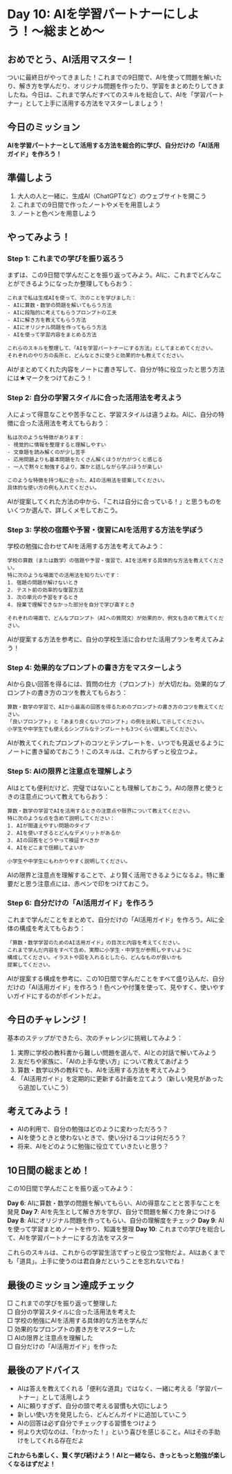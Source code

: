 # Day 10: AIを学習パートナーにしよう！〜総まとめ〜

## おめでとう、AI活用マスター！

ついに最終日がやってきました！これまでの9日間で、AIを使って問題を解いたり、解き方を学んだり、オリジナル問題を作ったり、学習をまとめたりしてきましたね。今日は、これまで学んだすべてのスキルを総合して、AIを「学習パートナー」として上手に活用する方法をマスターしましょう！

## 今日のミッション
**AIを学習パートナーとして活用する方法を総合的に学び、自分だけの「AI活用ガイド」を作ろう！**

## 準備しよう
1. 大人の人と一緒に、生成AI（ChatGPTなど）のウェブサイトを開こう
2. これまでの9日間で作ったノートやメモを用意しよう
3. ノートと色ペンを用意しよう

## やってみよう！

### Step 1: これまでの学びを振り返ろう
まずは、この9日間で学んだことを振り返ってみよう。AIに、これまでどんなことができるようになったか整理してもらおう：

```
これまで私は生成AIを使って、次のことを学びました：
- AIに算数・数学の問題を解いてもらう方法
- AIに段階的に考えてもらうプロンプトの工夫
- AIに解き方を教えてもらう方法
- AIにオリジナル問題を作ってもらう方法
- AIを使って学習内容をまとめる方法

これらのスキルを整理して、「AIを学習パートナーにする方法」としてまとめてください。
それぞれのやり方の長所と、どんなときに使うと効果的かも教えてください。
```

AIがまとめてくれた内容をノートに書き写して、自分が特に役立ったと思う方法には★マークをつけておこう！

### Step 2: 自分の学習スタイルに合った活用法を考えよう
人によって得意なことや苦手なこと、学習スタイルは違うよね。AIに、自分の特徴に合った活用法を考えてもらおう：

```
私は次のような特徴があります：
- 視覚的に情報を整理すると理解しやすい
- 文章題を読み解くのが少し苦手
- 応用問題よりも基本問題をたくさん解くほうが力がつくと感じる
- 一人で黙々と勉強するより、誰かと話しながら学ぶほうが楽しい

このような特徴を持つ私に合った、AIの活用法を提案してください。
具体的な使い方の例も入れてください。
```

AIが提案してくれた方法の中から、「これは自分に合っている！」と思うものをいくつか選んで、詳しくメモしておこう。

### Step 3: 学校の宿題や予習・復習にAIを活用する方法を学ぼう
学校の勉強に合わせてAIを活用する方法を考えてみよう：

```
学校の算数（または数学）の宿題や予習・復習で、AIを活用する具体的な方法を教えてください。
特に次のような場面での活用法を知りたいです：
1. 宿題の問題が解けないとき
2. テスト前の効率的な復習方法
3. 次の単元の予習をするとき
4. 授業で理解できなかった部分を自分で学び直すとき

それぞれの場面で、どんなプロンプト（AIへの質問文）が効果的か、例文も含めて教えてください。
```

AIが提案する方法を参考に、自分の学校生活に合わせた活用プランを考えてみよう！

### Step 4: 効果的なプロンプトの書き方をマスターしよう
AIから良い回答を得るには、質問の仕方（プロンプト）が大切だね。効果的なプロンプトの書き方のコツを教えてもらおう：

```
算数・数学の学習で、AIから最高の回答を得るためのプロンプトの書き方のコツを教えてください。
「良いプロンプト」と「あまり良くないプロンプト」の例を比較して示してください。
小学生や中学生でも使えるシンプルなテンプレートも3つくらい提案してください。
```

AIが教えてくれたプロンプトのコツとテンプレートを、いつでも見返せるようにノートに書き留めておこう！このスキルは、これからずっと役立つよ。

### Step 5: AIの限界と注意点を理解しよう
AIはとても便利だけど、完璧ではないことも理解しておこう。AIの限界と使うときの注意点について教えてもらおう：

```
算数・数学の学習でAIを活用するときの注意点や限界について教えてください。
特に次のような点を含めて説明してください：
1. AIが間違えやすい問題のタイプ
2. AIを使いすぎるとどんなデメリットがあるか
3. AIの回答をどうやって検証すべきか
4. AIをどこまで信頼してよいか

小学生や中学生にもわかりやすく説明してください。
```

AIの限界と注意点を理解することで、より賢く活用できるようになるよ。特に重要だと思う注意点には、赤ペンで印をつけておこう。

### Step 6: 自分だけの「AI活用ガイド」を作ろう
これまで学んだことをまとめて、自分だけの「AI活用ガイド」を作ろう。AIに全体の構成を考えてもらおう：

```
「算数・数学学習のためのAI活用ガイド」の目次と内容を考えてください。
これまで学んだ内容をすべて含め、実際に小学生・中学生が参照しやすいように
構成してください。イラストや図を入れるとしたら、どんなものが良いかも
提案してください。
```

AIが提案する構成を参考に、この10日間で学んだことをすべて盛り込んだ、自分だけの「AI活用ガイド」を作ろう！色ペンや付箋を使って、見やすく、使いやすいガイドにするのがポイントだよ。

## 今日のチャレンジ！
基本のステップができたら、次のチャレンジに挑戦してみよう：

1. 実際に学校の教科書から難しい問題を選んで、AIとの対話で解いてみよう
2. 友だちや家族に、「AIの上手な使い方」について教えてあげよう
3. 算数・数学以外の教科でも、AIを活用する方法を考えてみよう
4. 「AI活用ガイド」を定期的に更新する計画を立てよう（新しい発見があったら追加していこう）

## 考えてみよう！
- AIの利用で、自分の勉強はどのように変わっただろう？
- AIを使うときと使わないときで、使い分けるコツは何だろう？
- 将来、AIをどのように勉強に役立てていきたいと思う？

## 10日間の総まとめ！
この10日間で学んだことを振り返ってみよう：

**Day 6**: AIに算数・数学の問題を解いてもらい、AIの得意なことと苦手なことを発見
**Day 7**: AIを先生として解き方を学び、自分で問題を解く力を身につける
**Day 8**: AIにオリジナル問題を作ってもらい、自分の理解度をチェック
**Day 9**: AIを使って学習まとめノートを作り、知識を整理
**Day 10**: これまでの学びを総合して、AIを学習パートナーにする方法をマスター

これらのスキルは、これからの学習生活でずっと役立つ宝物だよ。AIはあくまでも「道具」。上手に使うのは君自身だということを忘れないでね！

## 最後のミッション達成チェック
□ これまでの学びを振り返って整理した  
□ 自分の学習スタイルに合った活用法を考えた  
□ 学校の勉強にAIを活用する具体的な方法を学んだ  
□ 効果的なプロンプトの書き方をマスターした  
□ AIの限界と注意点を理解した  
□ 自分だけの「AI活用ガイド」を作った  

## 最後のアドバイス
- AIは答えを教えてくれる「便利な道具」ではなく、一緒に考える「学習パートナー」として活用しよう
- AIに頼りすぎず、自分の頭で考える習慣も大切にしよう
- 新しい使い方を発見したら、どんどんガイドに追加していこう
- AIの回答は必ず自分でチェックする習慣をつけよう
- 何より大切なのは、「わかった！」という喜びを感じること。AIはその手助けをしてくれる存在だよ

**これからも楽しく、賢く学び続けよう！AIと一緒なら、きっともっと勉強が楽しくなるはずだよ！**
